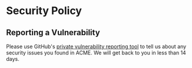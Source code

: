 <!--
Copyright (c) 2025 Ernst Strüngmann Institute (ESI) for Neuroscience
in Cooperation with Max Planck Society
SPDX-License-Identifier: CC-BY-NC-SA-1.0
-->

# Security Policy

## Reporting a Vulnerability

Please use GitHub's
[private vulnerability reporting tool](https://github.com/esi-neuroscience/acme/security/advisories)
to tell us about any security issues you found in ACME. We will get back
to you in less than 14 days.
